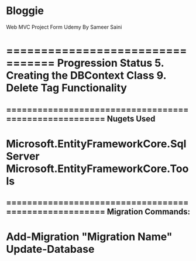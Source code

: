 # Bloggie
Web MVC Project Form Udemy By Sameer Saini

=================================
Progression Status
5. Creating the DBContext Class
9. Delete Tag Functionality
=================================

======================================================
Nugets Used
------------------------------------------------------
Microsoft.EntityFrameworkCore.SqlServer
Microsoft.EntityFrameworkCore.Tools
======================================================




======================================================
Migration Commands:
------------------------------------------------------
Add-Migration "Migration Name"
Update-Database
======================================================